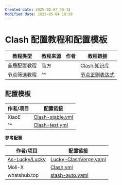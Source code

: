 ```yaml
---
Created date: 2025-02-07 00:41
Modified date: 2025-05-04 10:58
---
```

# Clash 配置教程和配置模板

| 教程类型   | 教程来源 | 作者  | 教程链接                                                                                                                                          |
| ------ | ---- | --- | --------------------------------------------------------------------------------------------------------------------------------------------- |
| 全局配置教程 | 官方   |     | [Clash 知识库](https://clash.wiki/)                                                                                                              |
| 节点筛选教程 | ^^   |     | [节点正则表达式](https://github.com/LaolunsiG/PCR/blob/main/Agency_Wiki/%E8%8A%82%E7%82%B9%E7%9A%84%E6%AD%A3%E5%88%99%E8%A1%A8%E8%BE%BE%E5%BC%8F.md) |

## 配置模板

| 作者/项目 | 配置链接                                                                                                                   |
| ----- | ---------------------------------------------------------------------------------------------------------------------- |
| XiaoE | [Clash-stable.yml](https://raw.githubusercontent.com/LaolunsiG/PCR/refs/heads/main/Config_File/Clash/Clash-stable.yml) |
| ^^    | [Clash-test.yml](https://raw.githubusercontent.com/LaolunsiG/PCR/refs/heads/main/Config_File/Clash/Clash-test.yml)     |

**参考配置**

| 作者/项目                                               | 配置链接                                                                                                            |
| --------------------------------------------------- | --------------------------------------------------------------------------------------------------------------- |
| [As-Lucky/Lucky](https://github.com/As-Lucky/Lucky) | [Lucky-ClashVerge.yaml](https://raw.githubusercontent.com/As-Lucky/Lucky/refs/heads/main/Lucky-ClashVerge.yaml) |
| Moli-X                                              | [Clash.yml](https://raw.githubusercontent.com/Moli-X/Resources/main/Clash/Clash.yml)                            |
| whatshub.top                                        | [stash-auto.yaml](https://whatshub.top/config/stash-auto.yaml)                                                  |

